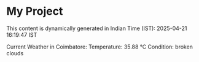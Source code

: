 # My Project

This content is dynamically generated in Indian Time (IST): 2025-04-21 16:19:47 IST


Current Weather in Coimbatore:
Temperature: 35.88 °C
Condition: broken clouds
